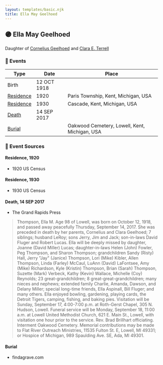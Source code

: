 ```yaml
---
layout: templates/basic.njk
title: Ella May Geelhoed
---
```

## 🟣 Ella May Geelhoed

Daughter of [Cornelius Geelhoed](/people/9/92844960) and [Clara E. Terrell](/people/6/62490094)

### 📆 Events

Type | Date | Place
------ | ------ | ------
Birth | 12 OCT 1918 |
[Residence](#event-8355df1c-8c55-4f65-9be7-ef547b8992de) | 1920 | Paris Township, Kent, Michigan, USA
[Residence](#event-fd37e9a1-63a7-45f7-b7ea-b3658937bc94) | 1930 | Cascade, Kent, Michigan, USA
[Death](#event-17e70c24-2b72-464a-abce-c0470cdaf5c1) | 14 SEP 2017 |
[Burial](#event-1a2b0ffe-e60b-4f83-a9d3-9ddd168a10a9) |  | Oakwood Cemetery, Lowell, Kent, Michigan, USA

### 📰 Event Sources

#### <a id="event-8355df1c-8c55-4f65-9be7-ef547b8992de"></a> Residence, 1920
* 1920 US Census

#### <a id="event-fd37e9a1-63a7-45f7-b7ea-b3658937bc94"></a> Residence, 1930
* 1930 US Census

#### <a id="event-17e70c24-2b72-464a-abce-c0470cdaf5c1"></a> Death, 14 SEP 2017
* The Grand Rapids Press
>   
  > Thompson, Ella M. Age 98 of Lowell, was born on October 12, 1918, and passed away peacefully Thursday, September 14, 2017. She was preceded in death by her parents, Cornelius and Clara Geelhoed; 7 siblings; husband LeRoy; sons Jerry, Jim and Jack; son-in-laws David Fluger and Robert Lucas. Ella will be deeply missed by daughter, Joanne (David Miller) Lucas; daughter-in-laws Helen (John) Fowler, Peg Thompson, and Sharon Thompson; grandchildren Sandy (Risty) Hall, Jerry "Jay" (Janice) Thompson, Lori (Mike) Kibler, Allen Thompson, Linda (Farley) McCaul, LuAnn (David) LaFontsee, Amy (Mike) Richardson, Kyle (Kristin) Thompson, Brian (Sarah) Thompson, Suzette (Mark) Verbeck, Kathy (Kevin) Wallace, Michelle (Coy) Reynolds; 23 great-grandchildren; 8 great-great-grandchildren; many nieces and nephews; extended family Charlie, Amanda, Dawson, and Delany Miller; special long-time friends, Ella Aspinall, Bill Fluger; and many others. Ella enjoyed bowling, gardening, playing cards, the Detroit Tigers, camping, fishing, and baking pies. Visitation will be Sunday, September 17, 4:00-7:00 p.m. at Roth-Gerst Chapel, 305 N. Hudson, Lowell. Funeral service will be Monday, September 18, 11:00 a.m. at Lowell United Methodist Church, 621 E. Main St., Lowell, with visitation one hour prior to the service. Rev. Brad Brillhart officiating. Interment Oakwood Cemetery. Memorial contributions may be made to Flat River Outreach Ministries, 11535 Fulton St. E, Lowell, MI 49331; or Hospice of Michigan, 989 Spaulding Ave. SE, Ada, MI 49301.

#### <a id="event-1a2b0ffe-e60b-4f83-a9d3-9ddd168a10a9"></a> Burial
* findagrave.com
